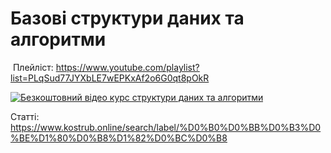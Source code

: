 # Базові структури даних та алгоритми

 Плейліст: https://www.youtube.com/playlist?list=PLqSud77JYXbLE7wEPKxAf2o6G0qt8pOkR

[![Безкоштовний відео курс структури даних та алгоритми](http://img.youtube.com/vi/Mo8hOFq2-YM/0.jpg)](https://www.youtube.com/playlist?list=PLqSud77JYXbLE7wEPKxAf2o6G0qt8pOkR "Підготовка до технічного інтерв'ю / співбесіди. Базові структури даних та алгоритми")

Статті: https://www.kostrub.online/search/label/%D0%B0%D0%BB%D0%B3%D0%BE%D1%80%D0%B8%D1%82%D0%BC%D0%B8
